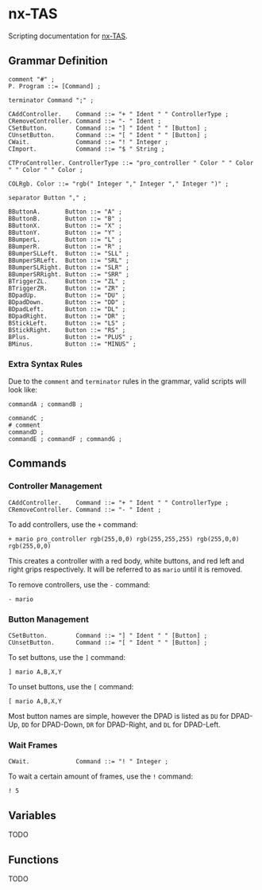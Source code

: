 # nx-TAS

Scripting documentation for [nx-TAS](https://github.com/hamhub7/nx-TAS).

## Grammar Definition

```lbnf
comment "#" ;
P. Program ::= [Command] ;

terminator Command ";" ;

CAddController.    Command ::= "+ " Ident " " ControllerType ;
CRemoveController. Command ::= "- " Ident ;
CSetButton.        Command ::= "] " Ident " " [Button] ;
CUnsetButton.      Command ::= "[ " Ident " " [Button] ;
CWait.             Command ::= "! " Integer ;
CImport.           Command ::= "$ " String ;

CTProController. ControllerType ::= "pro_controller " Color " " Color " " Color " " Color ;

COLRgb. Color ::= "rgb(" Integer "," Integer "," Integer ")" ;

separator Button "," ;

BButtonA.       Button ::= "A" ;
BButtonB.       Button ::= "B" ;
BButtonX.       Button ::= "X" ;
BButtonY.       Button ::= "Y" ;
BBumperL.       Button ::= "L" ;
BBumperR.       Button ::= "R" ;
BBumperSLLeft.  Button ::= "SLL" ;
BBumperSRLeft.  Button ::= "SRL" ;
BBumperSLRight. Button ::= "SLR" ;
BBumperSRRight. Button ::= "SRR" ;
BTriggerZL.     Button ::= "ZL" ;
BTriggerZR.     Button ::= "ZR" ;
BDpadUp.        Button ::= "DU" ;
BDpadDown.      Button ::= "DD" ;
BDpadLeft.      Button ::= "DL" ;
BDpadRight.     Button ::= "DR" ;
BStickLeft.     Button ::= "LS" ;
BStickRight.    Button ::= "RS" ;
BPlus.          Button ::= "PLUS" ;
BMinus.         Button ::= "MINUS" ;
```

### Extra Syntax Rules

Due to the `comment` and `terminator` rules in the grammar, valid scripts will look like:
```
commandA ; commandB ;

commandC ;
# comment
commandD ;
commandE ; commandF ; commandG ;
```

## Commands

### Controller Management

```lbnf
CAddController.    Command ::= "+ " Ident " " ControllerType ;
CRemoveController. Command ::= "- " Ident ;
```

To add controllers, use the `+` command:
```
+ mario pro_controller rgb(255,0,0) rgb(255,255,255) rgb(255,0,0) rgb(255,0,0)
```
This creates a controller with a red body, white buttons, and red left and right grips respectively. It will be referred to as `mario` until it is removed.

To remove controllers, use the `-` command:
```
- mario
```

### Button Management

```lbnf
CSetButton.        Command ::= "] " Ident " " [Button] ;
CUnsetButton.      Command ::= "[ " Ident " " [Button] ;
```

To set buttons, use the `]` command:
```
] mario A,B,X,Y
```

To unset buttons, use the `[` command:
```
[ mario A,B,X,Y
```

Most button names are simple, however the DPAD is listed as `DU` for DPAD-Up, `DD` for DPAD-Down, `DR` for DPAD-Right, and `DL` for DPAD-Left.

### Wait Frames

```lbnf
CWait.             Command ::= "! " Integer ;
```

To wait a certain amount of frames, use the `!` command:
```
! 5
```

## Variables

TODO

## Functions

TODO
